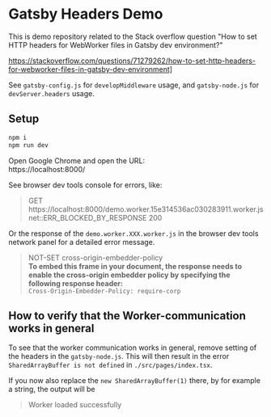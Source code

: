 # Gatsby Headers Demo

This is demo repository related to the Stack overflow question
"How to set HTTP headers for WebWorker files in Gatsby dev environment?"

https://stackoverflow.com/questions/71279262/how-to-set-http-headers-for-webworker-files-in-gatsby-dev-environment]

See `gatsby-config.js` for `developMiddleware` usage, and `gatsby-node.js` for `devServer.headers` usage.

## Setup

```sh
npm i
npm run dev
```

Open Google Chrome and open the URL:  
https://localhost:8000/

See browser dev tools console for errors, like:

> GET https://localhost:8000/demo.worker.15e314536ac030283911.worker.js net::ERR_BLOCKED_BY_RESPONSE 200

Or the response of the `demo.worker.XXX.worker.js` in the browser dev tools network panel for a detailed error message.

> NOT-SET cross-origin-embedder-policy  
> **To embed this frame in your document, the response needs to enable the cross-origin embedder policy by specifying the following response header:**  
> `Cross-Origin-Embedder-Policy: require-corp`  

## How to verify that the Worker-communication works in general

To see that the worker communication works in general, remove setting of the headers in the `gatsby-node.js`. This will then result in the error `SharedArrayBuffer is not defined` in `./src/pages/index.tsx`.  

If you now also replace the `new SharedArrayBuffer(1)` there, by for example a string, the output will be

> Worker loaded successfully
